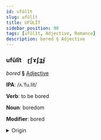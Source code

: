 ```yaml
---
id: ufûlît
slug: ufûlît
title: UFÛLÎT
sidebar_position: 90
tags: [ufûlît, Adjective, Romance]
description: bored § Adjective
---
```


### ufûlît&emsp;<span kind="abugida">ɽʃɤʄʓ̆ɟ</span>

*bored* **§** [Adjective](../../tags/Adjective)

**IPA**: /ʌ.ˈfu.lit/

**Verb**: to be bored

**Noun**: boredom

**Modifier**: bored

<details>
    <summary>Origin</summary>
    Catalan avorrit [ə.vuˈrit]<br/>
    <em>Romance Language Family</em>
</details>
